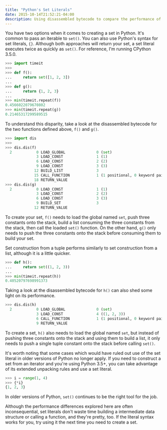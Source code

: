 ```yaml
---
title: "Python's Set Literals"
date: 2015-10-14T21:52:21-04:00
description: Using disassembled bytecode to compare the performance of different ways to create a set in Python
---
```


You have two options when it comes to creating a set in Python. It's common to pass an iterable to `set()`. You can also use Python's syntax for set literals, `{}`. Although both approaches will return your set, a set literal executes twice as quickly as `set()`. For reference, I'm running CPython 3.5.0.

```python
>>> import timeit
>>>
>>> def f():
...     return set([1, 2, 3])
... 
>>> def g():
...     return {1, 2, 3}
... 
>>> min(timeit.repeat(f))
0.4566022079670802
>>> min(timeit.repeat(g))
0.21465317299589515
```

To understand this disparity, take a look at the disassembled bytecode for the two functions defined above, `f()` and `g()`.

```python
>>> import dis
>>>
>>> dis.dis(f)
  2           0 LOAD_GLOBAL              0 (set)
              3 LOAD_CONST               1 (1)
              6 LOAD_CONST               2 (2)
              9 LOAD_CONST               3 (3)
             12 BUILD_LIST               3
             15 CALL_FUNCTION            1 (1 positional, 0 keyword pair)
             18 RETURN_VALUE
>>> dis.dis(g)
  2           0 LOAD_CONST               1 (1)
              3 LOAD_CONST               2 (2)
              6 LOAD_CONST               3 (3)
              9 BUILD_SET                3
             12 RETURN_VALUE
```

To create your set, `f()` needs to load the global named `set`, push three constants onto the stack, build a list consuming the three constants from the stack, then call the loaded `set()` function. On the other hand, `g()` only needs to push the three constants onto the stack before consuming them to build your set.

Set construction from a tuple performs similarly to set construction from a list, although it is a little quicker.

```python
>>> def h():
...     return set((1, 2, 3))
...
>>> min(timeit.repeat(h))
0.40520797698991373
```

Taking a look at the disassembled bytecode for `h()` can also shed some light on its performance.

```python
>>> dis.dis(h)
  2           0 LOAD_GLOBAL              0 (set)
              3 LOAD_CONST               4 ((1, 2, 3))
              6 CALL_FUNCTION            1 (1 positional, 0 keyword pair)
              9 RETURN_VALUE
```

To create a set, `h()` also needs to load the global named `set`, but instead of pushing three constants onto the stack and using them to build a list, it only needs to push a single tuple constant onto the stack before calling `set()`.

It's worth noting that some cases which would have ruled out use of the set literal in older versions of Python no longer apply. If you need to construct a set from an iterator and you're using Python 3.5+, you can take advantage of its extended unpacking rules and use a set literal.

```python
>>> i = range(1, 4)
>>> {*i}
{1, 2, 3}
```

In older versions of Python, `set()` continues to be the right tool for the job.

Although the performance differences explored here are often inconsequential, set literals don't waste time building a intermediate data structure or calling a function, and they're pretty, too. If the literal syntax works for you, try using it the next time you need to create a set.
